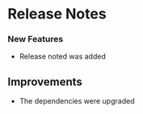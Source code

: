 # Release Notes

### New Features

- Release noted was added

## Improvements

- The dependencies were upgraded
